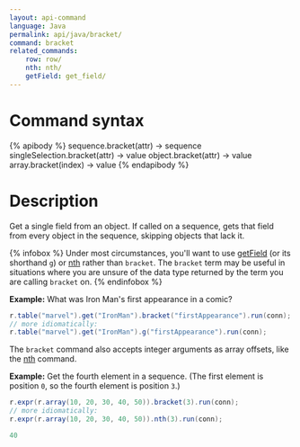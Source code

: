 ```yaml
---
layout: api-command
language: Java
permalink: api/java/bracket/
command: bracket
related_commands:
    row: row/
    nth: nth/
    getField: get_field/
---
```


# Command syntax #

{% apibody %}
sequence.bracket(attr) &rarr; sequence
singleSelection.bracket(attr) &rarr; value
object.bracket(attr) &rarr; value
array.bracket(index) &rarr; value
{% endapibody %}

# Description #

Get a single field from an object. If called on a sequence, gets that field from every object in the sequence, skipping objects that lack it.

{% infobox %}
Under most circumstances, you'll want to use [getField](/api/java/get_field) (or its shorthand `g`) or [nth](/api/java/nth) rather than `bracket`. The `bracket` term may be useful in situations where you are unsure of the data type returned by the term you are calling `bracket` on.
{% endinfobox %}

__Example:__ What was Iron Man's first appearance in a comic?

```java
r.table("marvel").get("IronMan").bracket("firstAppearance").run(conn);
// more idiomatically:
r.table("marvel").get("IronMan").g("firstAppearance").run(conn);
```

The `bracket` command also accepts integer arguments as array offsets, like the [nth](/api/java/nth) command.

__Example:__ Get the fourth element in a sequence. (The first element is position `0`, so the fourth element is position `3`.)

```java
r.expr(r.array(10, 20, 30, 40, 50)).bracket(3).run(conn);
// more idiomatically:
r.expr(r.array(10, 20, 30, 40, 50)).nth(3).run(conn);

40
```
